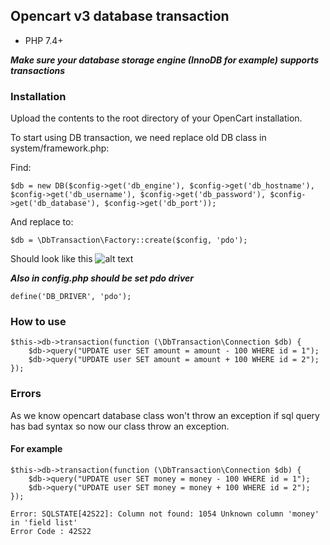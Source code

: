 ## Opencart v3 database transaction

* PHP 7.4+

***Make sure your database storage engine (InnoDB for example) supports transactions***

### Installation
Upload the contents to the root directory of your OpenCart installation.

To start using DB transaction, we need replace old DB class in system/framework.php:

Find:
```
$db = new DB($config->get('db_engine'), $config->get('db_hostname'), $config->get('db_username'), $config->get('db_password'), $config->get('db_database'), $config->get('db_port'));
```
And replace to:
```
$db = \DbTransaction\Factory::create($config, 'pdo');
```
Should look like this
![alt text](https://i.ibb.co/qNpjq5j/Screenshot-2.jpg)

***Also in config.php should be set pdo driver***
```
define('DB_DRIVER', 'pdo');
```

### How to use

```
$this->db->transaction(function (\DbTransaction\Connection $db) {
    $db->query("UPDATE user SET amount = amount - 100 WHERE id = 1");
    $db->query("UPDATE user SET amount = amount + 100 WHERE id = 2");
});
```

### Errors
As we know opencart database class won't throw an exception if sql query has bad syntax so now our class throw an exception.
#### For example
```
$this->db->transaction(function (\DbTransaction\Connection $db) {
    $db->query("UPDATE user SET money = money - 100 WHERE id = 1");
    $db->query("UPDATE user SET money = money + 100 WHERE id = 2");
});
```

```
Error: SQLSTATE[42S22]: Column not found: 1054 Unknown column 'money' in 'field list'
Error Code : 42S22
```